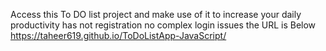 Access this To DO list project and make use of it to increase your daily productivity has not registration no complex login issues the URL is Below
https://taheer619.github.io/ToDoListApp-JavaScript/
